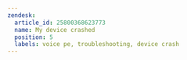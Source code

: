 ```yaml
---
zendesk:
  article_id: 25800368623773
  name: My device crashed
  position: 5
  labels: voice pe, troubleshooting, device crash
---
```


